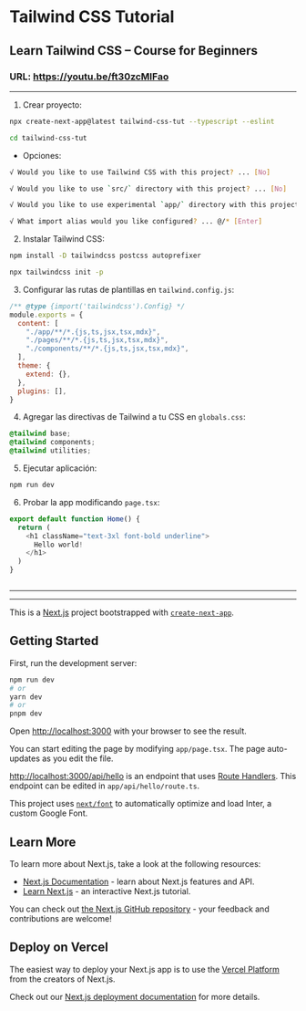 # Tailwind CSS Tutorial

## Learn Tailwind CSS – Course for Beginners
### URL: https://youtu.be/ft30zcMlFao

---
1. Crear proyecto:

```sh
npx create-next-app@latest tailwind-css-tut --typescript --eslint

cd tailwind-css-tut
```
  -  Opciones:

```sh
√ Would you like to use Tailwind CSS with this project? ... [No]

√ Would you like to use `src/` directory with this project? ... [No]

√ Would you like to use experimental `app/` directory with this project? ... [Yes]

√ What import alias would you like configured? ... @/* [Enter]
```

2. Instalar Tailwind CSS:

```sh
npm install -D tailwindcss postcss autoprefixer

npx tailwindcss init -p
```

3. Configurar las rutas de plantillas en `tailwind.config.js`:

```js
/** @type {import('tailwindcss').Config} */
module.exports = {
  content: [
    "./app/**/*.{js,ts,jsx,tsx,mdx}",
    "./pages/**/*.{js,ts,jsx,tsx,mdx}",
    "./components/**/*.{js,ts,jsx,tsx,mdx}",
  ],
  theme: {
    extend: {},
  },
  plugins: [],
}

```

4. Agregar las directivas de Tailwind a tu CSS en `globals.css`: 

```css
@tailwind base;
@tailwind components;
@tailwind utilities;
```

5. Ejecutar aplicación: 

```sh
npm run dev
```

6. Probar la app modificando `page.tsx`:

```js
export default function Home() {
  return (
    <h1 className="text-3xl font-bold underline">
      Hello world!
    </h1>
  )
}
```



```sh
```


---
---

This is a [Next.js](https://nextjs.org/) project bootstrapped with [`create-next-app`](https://github.com/vercel/next.js/tree/canary/packages/create-next-app).

## Getting Started

First, run the development server:

```bash
npm run dev
# or
yarn dev
# or
pnpm dev
```

Open [http://localhost:3000](http://localhost:3000) with your browser to see the result.

You can start editing the page by modifying `app/page.tsx`. The page auto-updates as you edit the file.

[http://localhost:3000/api/hello](http://localhost:3000/api/hello) is an endpoint that uses [Route Handlers](https://beta.nextjs.org/docs/routing/route-handlers). This endpoint can be edited in `app/api/hello/route.ts`.

This project uses [`next/font`](https://nextjs.org/docs/basic-features/font-optimization) to automatically optimize and load Inter, a custom Google Font.

## Learn More

To learn more about Next.js, take a look at the following resources:

- [Next.js Documentation](https://nextjs.org/docs) - learn about Next.js features and API.
- [Learn Next.js](https://nextjs.org/learn) - an interactive Next.js tutorial.

You can check out [the Next.js GitHub repository](https://github.com/vercel/next.js/) - your feedback and contributions are welcome!

## Deploy on Vercel

The easiest way to deploy your Next.js app is to use the [Vercel Platform](https://vercel.com/new?utm_medium=default-template&filter=next.js&utm_source=create-next-app&utm_campaign=create-next-app-readme) from the creators of Next.js.

Check out our [Next.js deployment documentation](https://nextjs.org/docs/deployment) for more details.
